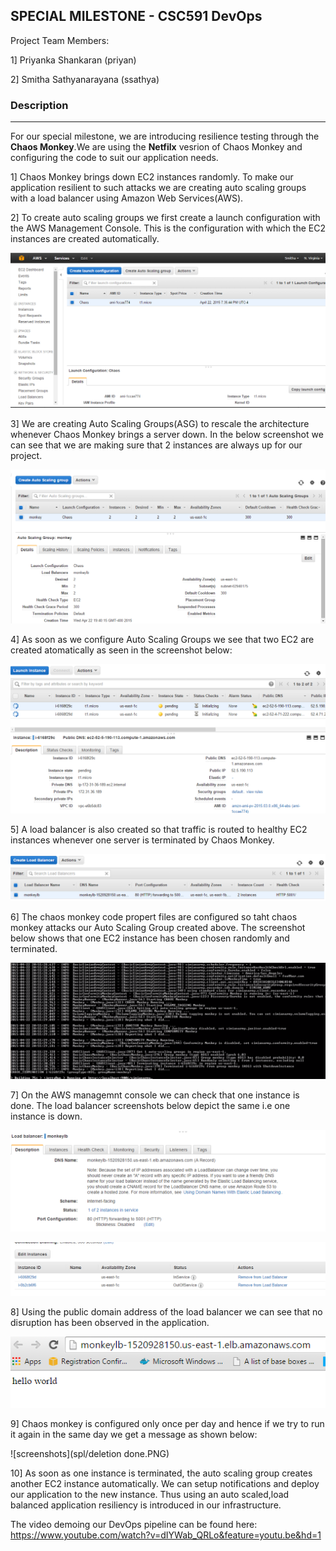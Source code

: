 SPECIAL MILESTONE  - CSC591 DevOps
-------------------------------

Project Team Members:

1] Priyanka Shankaran (priyan)

2] Smitha Sathyanarayana (ssathya)

### Description
-------------------------------

For our special milestone, we are introducing resilience testing through the **Chaos Monkey**.We are using the **Netfilx** vesrion of Chaos Monkey and configuring the code to suit our application needs.

1] Chaos Monkey brings down EC2 instances randomly. To make our application resilient to such attacks we are creating auto scaling groups with a load balancer using Amazon Web Services(AWS).

2] To create auto scaling groups we first create a launch configuration with the AWS Management Console. This is the configuration with which the EC2 instances are created automatically.

![screenshots](spl/lc.PNG)

3] We are creating Auto Scaling Groups(ASG) to rescale the architecture whenever Chaos Monkey brings a server down. In the below screenshot we can see that we are making sure that 2 instances are always up for our project.

![screenshots](spl/asg.PNG)

4] As soon as we configure Auto Scaling Groups we see that two EC2 are created atomatically as seen in the screenshot below:

![screenshots](spl/ec2.png)

5] A load balancer is also created so that traffic is routed to healthy EC2 instances whenever one server is terminated by Chaos Monkey. 

![screenshots](spl/lb.PNG)

6] The chaos monkey code propert files are configured so taht chaos monkey attacks our Auto Scaling Group created above. The screenshot below shows that one EC2 instance has been chosen randomly and terminated.

![screenshots](spl/simian.png)

7] On the AWS managemnt console we can check that one instance is done. The load balancer screenshots below depict the same i.e one instance is down.

![screenshots](spl/check.PNG)

![screenshots](spl/check2.PNG)

8] Using the public domain address of the load balancer we can see that no disruption has been observed in the application.

![screenshots](spl/browser.PNG)

9] Chaos monkey is configured only once per day and hence if we try to run it again in the same day we get a message as shown below:

![screenshots](spl/deletion done.PNG)

10] As soon as one instance is terminated, the auto scaling group creates another EC2 instance automatically. We can setup notifications and deploy our application to the new instance. Thus using an auto scaled,load balanced application resiliency is introduced in our infrastructure.

The video demoing our DevOps pipeline can be found here: https://www.youtube.com/watch?v=dIYWab_QRLo&feature=youtu.be&hd=1









